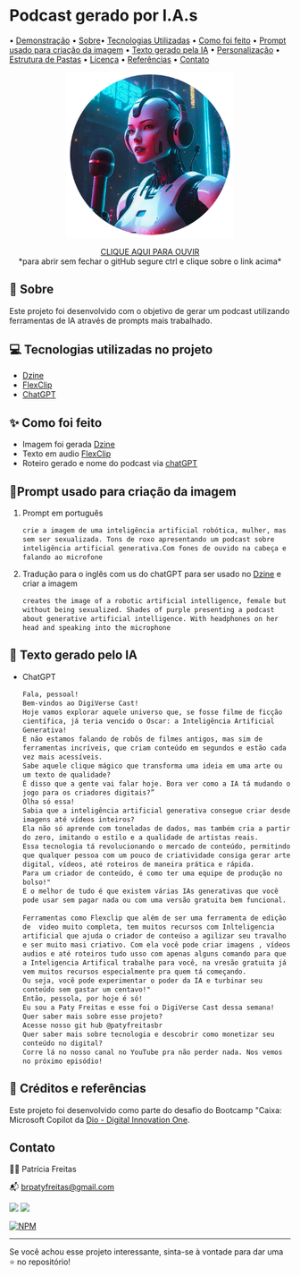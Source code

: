 # Podcast gerado por I.A.s

 • [Demonstração](#demostração) • [Sobre](#sobre)• [Tecnologias Utilizadas](#tecnologias-utilizadas) • [Como foi feito](#como-foi-feito) • [Prompt usado para criação da imagem](#prompt-usado-para-criação-da-iamgem) • [Texto gerado pela IA](#texto-gerado-pela-ia) • [Personalização](#personalizacao) • [Estrutura de Pastas](#-estrutura-de-pastas) • [Licença](#licenca) • [Referências](#referências) • [Contato](#contato)

<p align="center">
<img src="./materiais-criados-com-ia/IAquest.png" width="300"/>
</p>

<p align="center">
  <a href="https://on.soundcloud.com/viMJy2LGJLjfjdND9">CLIQUE AQUI PARA OUVIR</a><br>
*para abrir sem fechar o gitHub segure ctrl e clique sobre o link acima*
</p>





## 🤖 Sobre

Este projeto foi desenvolvido com o objetivo de gerar um podcast utilizando ferramentas de IA através de prompts mais trabalhado.

## 💻 Tecnologias utilizadas no projeto

- [Dzine](ttps://www.dzine.ai/?via=paty) 
- [FlexClip](https://chat.openai.com/) 
- [ChatGPT](https://chatgpt.com/)



## ✨ Como foi feito 

- Imagem foi gerada [Dzine](https://www.dzine.ai/?via=paty) 
- Texto em audio [FlexClip](https://shrsl.com/4e1t8)  
- Roteiro gerado e nome do podcast via [chatGPT](https://chatgpt.com/)

## 👾Prompt usado para criação da imagem

1. Prompt em português

    ```
    crie a imagem de uma inteligência artificial robótica, mulher, mas sem ser sexualizada. Tons de roxo apresentando um podcast sobre inteligência artificial generativa.Com fones de ouvido na cabeça e falando ao microfone
    ```

2. Tradução para o inglês com us do chatGPT para ser usado no  [Dzine](ttps://www.dzine.ai/?via=paty)  e criar a imagem

    ```
    creates the image of a robotic artificial intelligence, female but without being sexualized. Shades of purple presenting a podcast about generative artificial intelligence. With headphones on her head and speaking into the microphone

    ```

## 🧾 Texto gerado pelo IA 
 * ChatGPT

      ```
      Fala, pessoal! 
      Bem-vindos ao DigiVerse Cast! 
      Hoje vamos explorar aquele universo que, se fosse filme de ficção científica, já teria vencido o Oscar: a Inteligência Artificial Generativa! 
      E não estamos falando de robôs de filmes antigos, mas sim de ferramentas incríveis, que criam conteúdo em segundos e estão cada vez mais acessíveis. 
      Sabe aquele clique mágico que transforma uma ideia em uma arte ou um texto de qualidade? 
      É disso que a gente vai falar hoje. Bora ver como a IA tá mudando o jogo para os criadores digitais?”
      Olha só essa! 
      Sabia que a inteligência artificial generativa consegue criar desde imagens até vídeos inteiros? 
      Ela não só aprende com toneladas de dados, mas também cria a partir do zero, imitando o estilo e a qualidade de artistas reais.
      Essa tecnologia tá revolucionando o mercado de conteúdo, permitindo que qualquer pessoa com um pouco de criatividade consiga gerar arte digital, vídeos, até roteiros de maneira prática e rápida. 
      Para um criador de conteúdo, é como ter uma equipe de produção no bolso!"
      E o melhor de tudo é que existem várias IAs generativas que você pode usar sem pagar nada ou com uma versão gratuita bem funcional. 

      Ferramentas como Flexclip que além de ser uma ferramenta de edição de  video muito completa, tem muitos recursos com Inlteligencia artificial que ajuda o criador de conteúso a agilizar seu travalho e ser muito masi criativo. Com ela você pode criar imagens , vídeos audios e até roteiros tudo usso com apenas alguns comando para que a Inteligencia Artifical trabalhe para você, na vresão gratuita já vem muitos recursos especialmente pra quem tá começando. 
      Ou seja, você pode experimentar o poder da IA e turbinar seu conteúdo sem gastar um centavo!"
      Então, pessola, por hoje é só! 
      Eu sou a Paty Freitas e esse foi o DigiVerse Cast dessa semana! 
      Quer saber mais sobre esse projeto?
      Acesse nosso git hub @patyfreitasbr
      Quer saber mais sobre tecnologia e descobrir como monetizar seu conteúdo no digital? 
      Corre lá no nosso canal no YouTube pra não perder nada. Nos vemos no próximo episódio!
      ````

## 📌 Créditos e referências

Este projeto foi desenvolvido como parte do desafio do Bootcamp "Caixa: Microsoft Copilot da [Dio - Digital Innovation One]( https://www.dio.me/sign-up?ref=2772EA2C589E462BB0C382518E0ACBA2).


## Contato

👩‍💻 Patrícia Freitas

📬 brpatyfreitas@gmail.com

 <a href="https://www.linkedin.com/in/patyfreitasbr"><img src="https://img.shields.io/badge/LinkedIn-0077B5?style=for-the-badge&logo=linkedin&logoColor=white" target="_blank"></a>
  <a href="https://www.instagram.com/patyfreitasbr"><img src="https://img.shields.io/badge/Instagram-E4405F?style=for-the-badge&logo=instagram&logoColor=white" target="_blank"></a>

[![NPM](https://img.shields.io/npm/l/react)](https://github.com/patyfreitasbr/Google-Search-Page-Clone/blob/main/LICENSE)

<hr>

<p>Se você achou esse projeto interessante, sinta-se à vontade para dar uma ⭐ no repositório!<p>

